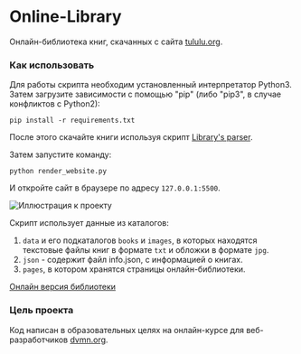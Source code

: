 # Online-Library
Онлайн-библиотека книг, скачанных с сайта [tululu.org](http://tululu.org/).

### Как использовать
Для работы скрипта необходим установленный интерпретатор Python3. Затем загрузите зависимости с помощью "pip" (либо "pip3", в случае конфликтов с Python2):  

    pip install -r requirements.txt

После этого скачайте книги используя скрипт [Library's parser](https://github.com/Nais-Alkator/Library-s-parser).

Затем запустите команду:

    python render_website.py

И откройте сайт в браузере по адресу `127.0.0.1:5500`.

![Иллюстрация к проекту](https://github.com/Nais-Alkator/Online-library/tree/main/data/online-library.png)

Скрипт использует данные из каталогов:
1) `data` и его подкаталогов `books` и `images`, в которых находятся текстовые файлы книг в формате `txt` и обложки в формате `jpg`.
2) `json` - содержит файл info.json, с информацией о книгах.
3) `pages`, в котором хранятся страницы онлайн-библиотеки.

[Онлайн версия библиотеки](https://nais-alkator.github.io/Online-library/)

### Цель проекта
Код написан в образовательных целях на онлайн-курсе для веб-разработчиков [dvmn.org](https://dvmn.org).
